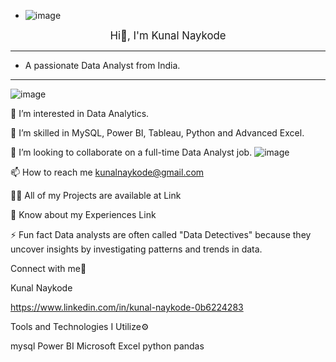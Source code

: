 - ![image](https://github.com/user-attachments/assets/0f2abfc0-c95b-413b-b614-b14c91a1a927)

<center> 
    <big>
      Hi👋, I'm Kunal Naykode 
    </big> 
</center> 

<hr>

- A passionate Data Analyst from India.

<hr>

![image](https://github.com/user-attachments/assets/28de5925-84d3-4b85-ae5e-26d50cb8a278)




<!---
KunalNaykode/KunalNaykode is a ✨ special ✨ repository because its `README.md` (this file) appears on your GitHub profile.
You can click the Preview link to take a look at your changes.
--->

👀 I’m interested in Data Analytics.

🌱 I’m skilled in MySQL, Power BI, Tableau, Python and Advanced Excel.

💞️ I’m looking to collaborate on a full-time Data Analyst job.
                                                        ![image](https://github.com/user-attachments/assets/8a65a56b-bcc4-4624-98ba-5383703ae585)

📫 How to reach me kunalnaykode@gmail.com

👨‍💻 All of my Projects are available at Link

📄 Know about my Experiences Link

⚡ Fun fact Data analysts are often called "Data Detectives" because they uncover insights by investigating patterns and trends in data.


Connect with me🤝

Kunal Naykode 

https://www.linkedin.com/in/kunal-naykode-0b6224283

Tools and Technologies I Utilize⚙️

mysql Power BI Microsoft Excel python pandas



